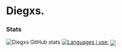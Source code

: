 

# Diegxs.


### Stats

![Diegxs GitHub stats](https://github-readme-stats.vercel.app/api?username=Diegxs&show_icons=true&theme=dark&height=100) [![Languages i use:](https://github-readme-stats.vercel.app/api/top-langs/?username=Diegxs&theme=dark$height=100)](https://www.youtube.com/channel/UCmL0DXnwaQTm50SMCK-in6Q)
<a href="https://wakatime.com/@Diegxs"><img align="center" src="https://github-readme-stats.vercel.app/api/wakatime?username=Diegxs"/></a>

